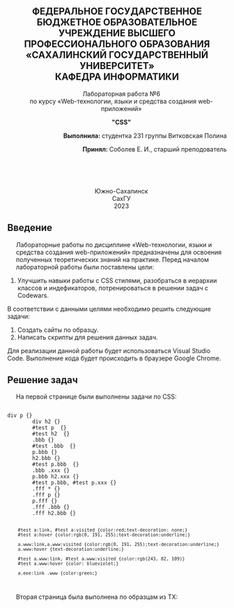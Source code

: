 <p></p>

<h2 align="center">ФЕДЕРАЛЬНОЕ ГОСУДАРСТВЕННОЕ БЮДЖЕТНОЕ ОБРАЗОВАТЕЛЬНОЕ УЧРЕЖДЕНИЕ ВЫСШЕГО ПРОФЕССИОНАЛЬНОГО ОБРАЗОВАНИЯ <br> «САХАЛИНСКИЙ ГОСУДАРСТВЕННЫЙ УНИВЕРСИТЕТ» <br> КАФЕДРА ИНФОРМАТИКИ </h2>
<p align="center">Лабораторная работа №6 <br>
по курсу «Web-технологии, языки и средства создания web-приложений» 

<p align="center"><b>"CSS"</b><p>
<p align="right"><b>Выполнила: </b> студентка 231 группы Витковская Полина</p>
<p  align="right"><b>Принял: </b> Соболев Е. И., старший преподователь</p>
<br>
<br>
<br>
<p align="center">Южно-Сахалинск <br> СахГУ <br> 2023</p>
<h2> Введение </h2>
<p>Лабораторные работы по дисциплине «Web-технологии, языки и средства создания web-приложений» предназначены для освоения полученных теоретических знаний на практике. Перед началом лабораторной работы были поставлены цели: <br>
<ol>
  <li>Улучшить навыки работы с CSS стилями, разобраться в иерархии классов и индефикаторов, потренироваться в решении задач с Codewars.
</ol>
В соответствии с данными целями необходимо решить следующие задачи:
<ol>
<li>Создать сайты по образцу.
   <li> Написать скрипты для решения данных задач.
   </ol>
Для реализации данной работы будет использоваться Visual Studio Code. Выполнение кода будет происходить в браузере Google Chrome.
</p>
<h2>Решение задач</h2>
<p>На первой странице были выполнены задачи по CSS: </p>
<code>
div p {}
        div h2 {}
        #test p  {}
        #test h2  {}
        .bbb {}
        #test .bbb  {}
        p.bbb {}
        h2.bbb {}
        #test p.bbb  {}
        .bbb .xxx {}
        p.bbb h2.xxx {}
        #test p.bbb, #test p.xxx {}
        .fff * {}
        .fff p {}
        p.fff {}
        .fff .bbb {}
        .fff h2.bbb {}
        
        #test a:link, #test a:visited {color:red;text-decoration: none;}
        #test a:hover {color:rgb(0, 191, 255);text-decoration:underline;}

        a.www:link,a.www:visited {color:rgb(0, 191, 255);text-decoration:underline;}
        a.www:hover {text-decoration:underline;}

        #test a.www:link, #test a.www:visited {color:rgb(243, 82, 109)}
        #test a.www:hover {color: blueviolet;}

        a.eee:link .www {color:green;} 
   
</code>
<p>Вторая страница была выполнена по образцам из ТХ: </p>
<code>
<style>
        p {margin-left: 20px;}
        div {border:1px gray dotted;margin-bottom: 30px;margin-top: 30px;}
        
    </style>
</head>
<body>
    <div >
    <p style="text-decoration: underline;">Привет, мир!</p>
    <p style="text-decoration:line-through;">Привет, мир!</p>
    <p style="text-decoration:overline">Привет, мир!</p>
    </div>

    <div>
    <p style="width: 200px;height: 200px;border:1px red solid"></p>
    </div>
    
    <div>
    <p style="width: 200px;height: 100px;border:1px blue dotted"></p>
    </div>

    <div>
    <p style="width: 200px;height: 200px;border:1px rgb(5, 116, 29) dotted;border-radius: 40px;"></p>
    </div>

    <div>
    <p style="width: 100px;height: 100px;border:1px rgb(255, 0, 0) solid;border-radius: 100%;"></p>
    </div>

    <div>
        <p><a href="https:/google.com" style="color:green;text-decoration: underline;">Ссылка</a></p> 
        <p><a href="https:/google.com" style="color:red;text-decoration: underline;">Ссылка</a></p>
        <p><a href="https:/google.com" style="color:black;text-decoration: none;">Ссылка</a></p>
    </div>
</body>
</code>
<p>Задачи с ресурса codewars.com:</p>
https://www.codewars.com/users/linariell/completed_solutions
<h2>Вывод</h2>
<p>В ходе лабораторной работы были изучены элементы языка Java script, вновь была проведена работа с CSS. Результатом лабораторной работы являются функции по заданиям</p>
